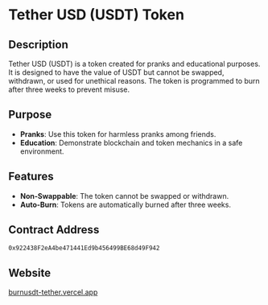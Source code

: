 # Tether USD (USDT) Token

## Description
Tether USD (USDT) is a token created for pranks and educational purposes. It is designed to have the value of USDT but cannot be swapped, withdrawn, or used for unethical reasons. The token is programmed to burn after three weeks to prevent misuse.

## Purpose
- **Pranks**: Use this token for harmless pranks among friends.
- **Education**: Demonstrate blockchain and token mechanics in a safe environment.

## Features
- **Non-Swappable**: The token cannot be swapped or withdrawn.
- **Auto-Burn**: Tokens are automatically burned after three weeks.

## Contract Address
`0x922438F2eA4be471441Ed9b456499BE68d49F942`

## Website
[burnusdt-tether.vercel.app](https://burnusdt-tether.vercel.app)
